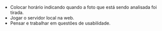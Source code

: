 - Colocar horário indicando quando a foto que está sendo analisada foi tirada.
- Jogar o servidor local na web.
- Pensar e trabalhar em questões de usabilidade.
